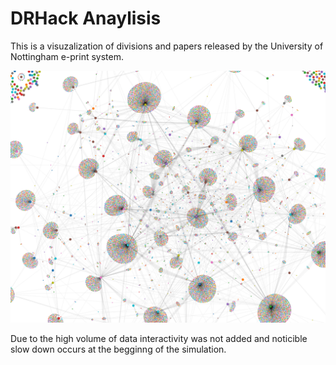 # DRHack Anaylisis

This is a visuzalization of divisions and papers released by the University of Nottingham e-print system.

![Visualization](img/vis.png)


Due to the high volume of data interactivity was not added and noticible slow down occurs at the begginng of the simulation.